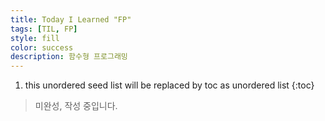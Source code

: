 ```yaml
---
title: Today I Learned "FP"
tags: [TIL, FP]
style: fill
color: success
description: 함수형 프로그래밍
---
```


1. this unordered seed list will be replaced by toc as unordered list
{:toc}

> 미완성, 작성 중입니다.
